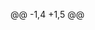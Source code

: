 @@ -1,4 +1,5 @@
<div id="top"></div>
<!-- Improved compatibility of back to top link: See: https://github.com/othneildrew/Best-README-Template/pull/73 -->
<a name="readme-top"></a>
<!--
*** Thanks for checking out the Best-README-Template. If you have a suggestion
*** that would make this better, please fork the repo and create a pull request
@@ -86,7 +87,7 @@

Here's a blank template to get started: To avoid retyping too much info. Do a search and replace with your text editor for the following: `github_username`, `repo_name`, `twitter_handle`, `linkedin_username`, `email_client`, `email`, `project_title`, `project_description`

<p align="right">(<a href="#top">back to top</a>)</p>
<p align="right">(<a href="#readme-top">back to top</a>)</p>



@@ -101,7 +102,7 @@ Here's a blank template to get started: To avoid retyping too much info. Do a se
* [![Bootstrap][Bootstrap.com]][Bootstrap-url]
* [![JQuery][JQuery.com]][JQuery-url]

<p align="right">(<a href="#top">back to top</a>)</p>
<p align="right">(<a href="#readme-top">back to top</a>)</p>



@@ -135,7 +136,7 @@ This is an example of how to list things you need to use the software and how to
   const API_KEY = 'ENTER YOUR API';
   ```

<p align="right">(<a href="#top">back to top</a>)</p>
<p align="right">(<a href="#readme-top">back to top</a>)</p>



@@ -146,7 +147,7 @@ Use this space to show useful examples of how a project can be used. Additional

_For more examples, please refer to the [Documentation](https://example.com)_

<p align="right">(<a href="#top">back to top</a>)</p>
<p align="right">(<a href="#readme-top">back to top</a>)</p>



@@ -160,7 +161,7 @@ _For more examples, please refer to the [Documentation](https://example.com)_

See the [open issues](https://github.com/github_username/repo_name/issues) for a full list of proposed features (and known issues).

<p align="right">(<a href="#top">back to top</a>)</p>
<p align="right">(<a href="#readme-top">back to top</a>)</p>



@@ -178,7 +179,7 @@ Don't forget to give the project a star! Thanks again!
4. Push to the Branch (`git push origin feature/AmazingFeature`)
5. Open a Pull Request

<p align="right">(<a href="#top">back to top</a>)</p>
<p align="right">(<a href="#readme-top">back to top</a>)</p>



@@ -187,7 +188,7 @@ Don't forget to give the project a star! Thanks again!

Distributed under the MIT License. See `LICENSE.txt` for more information.

<p align="right">(<a href="#top">back to top</a>)</p>
<p align="right">(<a href="#readme-top">back to top</a>)</p>



@@ -198,7 +199,7 @@ Your Name - [@twitter_handle](https://twitter.com/twitter_handle) - email@email_

Project Link: [https://github.com/github_username/repo_name](https://github.com/github_username/repo_name)

<p align="right">(<a href="#top">back to top</a>)</p>
<p align="right">(<a href="#readme-top">back to top</a>)</p>



@@ -209,7 +210,7 @@ Project Link: [https://github.com/github_username/repo_name](https://github.com/
* []()
* []()

<p align="right">(<a href="#top">back to top</a>)</p>
<p align="right">(<a href="#readme-top">back to top</a>)</p>



@@ -243,4 +244,4 @@ Project Link: [https://github.com/github_username/repo_name](https://github.com/
[Bootstrap.com]: https://img.shields.io/badge/Bootstrap-563D7C?style=for-the-badge&logo=bootstrap&logoColor=white
[Bootstrap-url]: https://getbootstrap.com
[JQuery.com]: https://img.shields.io/badge/jQuery-0769AD?style=for-the-badge&logo=jquery&logoColor=white
[JQuery-url]: https://jquery.com 
[JQuery-url]: https://jquery.com 
  23  
README.md
@@ -1,4 +1,5 @@
<div id="top"></div>
<!-- Improved compatibility of back to top link: See: https://github.com/othneildrew/Best-README-Template/pull/73 -->
<a name="readme-top"></a>
<!--
*** Thanks for checking out the Best-README-Template. If you have a suggestion
*** that would make this better, please fork the repo and create a pull request
@@ -95,7 +96,7 @@ Of course, no one template will serve all projects since your needs may be diffe

Use the `BLANK_README.md` to get started.

<p align="right">(<a href="#top">back to top</a>)</p>
<p align="right">(<a href="#readme-top">back to top</a>)</p>



@@ -112,7 +113,7 @@ This section should list any major frameworks/libraries used to bootstrap your p
* [![Bootstrap][Bootstrap.com]][Bootstrap-url]
* [![JQuery][JQuery.com]][JQuery-url]

<p align="right">(<a href="#top">back to top</a>)</p>
<p align="right">(<a href="#readme-top">back to top</a>)</p>



@@ -148,7 +149,7 @@ _Below is an example of how you can instruct your audience on installing and set
   const API_KEY = 'ENTER YOUR API';
   ```

<p align="right">(<a href="#top">back to top</a>)</p>
<p align="right">(<a href="#readme-top">back to top</a>)</p>



@@ -159,7 +160,7 @@ Use this space to show useful examples of how a project can be used. Additional

_For more examples, please refer to the [Documentation](https://example.com)_

<p align="right">(<a href="#top">back to top</a>)</p>
<p align="right">(<a href="#readme-top">back to top</a>)</p>



@@ -176,7 +177,7 @@ _For more examples, please refer to the [Documentation](https://example.com)_

See the [open issues](https://github.com/othneildrew/Best-README-Template/issues) for a full list of proposed features (and known issues).

<p align="right">(<a href="#top">back to top</a>)</p>
<p align="right">(<a href="#readme-top">back to top</a>)</p>



@@ -194,7 +195,7 @@ Don't forget to give the project a star! Thanks again!
4. Push to the Branch (`git push origin feature/AmazingFeature`)
5. Open a Pull Request

<p align="right">(<a href="#top">back to top</a>)</p>
<p align="right">(<a href="#readme-top">back to top</a>)</p>



@@ -203,7 +204,7 @@ Don't forget to give the project a star! Thanks again!

Distributed under the MIT License. See `LICENSE.txt` for more information.

<p align="right">(<a href="#top">back to top</a>)</p>
<p align="right">(<a href="#readme-top">back to top</a>)</p>



@@ -214,7 +215,7 @@ Your Name - [@your_twitter](https://twitter.com/your_username) - email@example.c

Project Link: [https://github.com/your_username/repo_name](https://github.com/your_username/repo_name)

<p align="right">(<a href="#top">back to top</a>)</p>
<p align="right">(<a href="#readme-top">back to top</a>)</p>



@@ -232,7 +233,7 @@ Use this space to list resources you find helpful and would like to give credit
* [Font Awesome](https://fontawesome.com)
* [React Icons](https://react-icons.github.io/react-icons/search)

<p align="right">(<a href="#top">back to top</a>)</p>
<p align="right">(<a href="#readme-top">back to top</a>)</p>



@@ -266,4 +267,4 @@ Use this space to list resources you find helpful and would like to give credit
[Bootstrap.com]: https://img.shields.io/badge/Bootstrap-563D7C?style=for-the-badge&logo=bootstrap&logoColor=white
[Bootstrap-url]: https://getbootstrap.com
[JQuery.com]: https://img.shields.io/badge/jQuery-0769AD?style=for-the-badge&logo=jquery&logoColor=white
[JQuery-url]: https://jquery.com 
[JQuery-url]: https://jquery.com 
